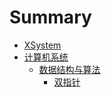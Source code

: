 # Summary

* [XSystem](README.md)
* [计算机系统](computer_system/README.md)
	* [数据结构与算法](computer_system/data_structure_and_algorithms/README.md)
		* [双指针](computer_system/data_structure_and_algorithms/double_pointers/contents.md)
